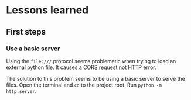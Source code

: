# Lessons learned

## First steps

### Use a basic server

Using the `file:///` protocol seems problematic when trying to load an external python file. It causes a [CORS request not HTTP](https://developer.mozilla.org/en-US/docs/Web/HTTP/CORS/Errors/CORSRequestNotHttp) error.

The solution to this problem seems to be using a basic server to serve the files. Open the terminal and `cd` to the project root. Run `python -m http.server`.
